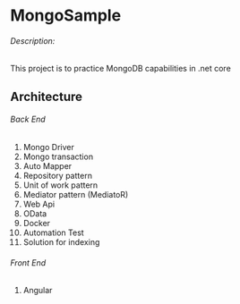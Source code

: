 # MongoSample

###### Description:
This project is to practice MongoDB capabilities in .net core

## Architecture

###### Back End
1. Mongo Driver
2. Mongo transaction
3. Auto Mapper
4. Repository pattern
5. Unit of work pattern
6. Mediator pattern (MediatoR)
7. Web Api
8. OData
9. Docker
10. Automation Test
11. Solution for indexing

###### Front End
1. Angular
